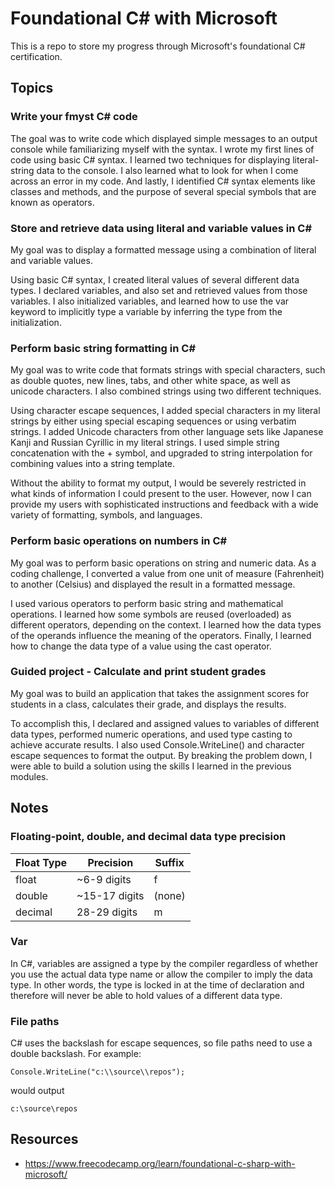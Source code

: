 # Foundational C# with Microsoft
This is a repo to store my progress through Microsoft's foundational C# certification.

## Topics
### Write your fmyst C# code
The goal was to write code which displayed simple messages to an output console while familiarizing myself with the syntax. I wrote my first lines of code using basic C# syntax. I learned two techniques for displaying literal-string data to the console. I also learned what to look for when I come across an error in my code. And lastly, I identified C# syntax elements like classes and methods, and the purpose of several special symbols that are known as operators. 

### Store and retrieve data using literal and variable values in C#
My goal was to display a formatted message using a combination of literal and variable values.

Using basic C# syntax, I created literal values of several different data types. I declared variables, and also set and retrieved values from those variables. I also initialized variables, and learned how to use the var keyword to implicitly type a variable by inferring the type from the initialization.

### Perform basic string formatting in C#
My goal was to write code that formats strings with special characters, such as double quotes, new lines, tabs, and other white space, as well as unicode characters. I also combined strings using two different techniques.

Using character escape sequences, I added special characters in my literal strings by either using special escaping sequences or using verbatim strings. I added Unicode characters from other language sets like Japanese Kanji and Russian Cyrillic in my literal strings. I used simple string concatenation with the + symbol, and upgraded to string interpolation for combining values into a string template.

Without the ability to format my output, I would be severely restricted in what kinds of information I could present to the user. However, now I can provide my users with sophisticated instructions and feedback with a wide variety of formatting, symbols, and languages.

### Perform basic operations on numbers in C#
My goal was to perform basic operations on string and numeric data. As a coding challenge, I converted a value from one unit of measure (Fahrenheit) to another (Celsius) and displayed the result in a formatted message.

I used various operators to perform basic string and mathematical operations. I learned how some symbols are reused (overloaded) as different operators, depending on the context. I learned how the data types of the operands influence the meaning of the operators. Finally, I learned how to change the data type of a value using the cast operator.

### Guided project - Calculate and print student grades
My goal was to build an application that takes the assignment scores for students in a class, calculates their grade, and displays the results.

To accomplish this, I declared and assigned values to variables of different data types, performed numeric operations, and used type casting to achieve accurate results. I also used Console.WriteLine() and character escape sequences to format the output. By breaking the problem down, I were able to build a solution using the skills I learned in the previous modules. 

## Notes
### Floating-point, double, and decimal data type precision
Float Type  |  Precision     |    Suffix
------------|----------------|----------
float       | ~6-9 digits    |    f
double      | ~15-17 digits  |  (none)
decimal     |  28-29 digits  |    m

### Var
In C#, variables are assigned a type by the compiler regardless of whether you use the actual data type name or allow the compiler to imply the data type. In other words, the type is locked in at the time of declaration and therefore will never be able to hold values of a different data type.

### File paths
C# uses the backslash for escape sequences, so file paths need to use a double backslash. For example:

```
Console.WriteLine("c:\\source\\repos");
```

would output 

```
c:\source\repos
```

## Resources
- https://www.freecodecamp.org/learn/foundational-c-sharp-with-microsoft/